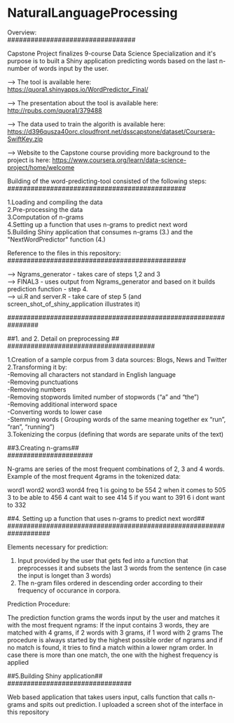# NaturalLanguageProcessing

Overview:    
#################################  
  
Capstone Project finalizes 9-course Data Science Specialization and it's purpose is to built a Shiny application predicting words based on the last n-number of words input by the user.

–> The tool is available here: https://quora1.shinyapps.io/WordPredictor_Final/ 

–> The presentation about the tool is available here: http://rpubs.com/quora1/379488 

–> The data used to train the algorith is available here: https://d396qusza40orc.cloudfront.net/dsscapstone/dataset/Coursera-SwiftKey.zip 

–> Website to the Capstone course providing more background to the project is here: https://www.coursera.org/learn/data-science-project/home/welcome   


Building of the word-predicting-tool consisted of the following steps:  
##############################################   
  
1.Loading and compiling the data  
2.Pre-processing the data  
3.Computation of n-grams  
4.Setting up a function that uses n-grams to predict next word  
5.Building Shiny application that consumes n-grams (3.) and the "NextWordPredictor" function (4.)  
  
Reference to the files in this repository:   
##############################################    
  
–> Ngrams_generator - takes care of steps 1,2 and 3  
–> FINAL3 - uses output from Ngrams_generator and based on it builds prediction function - step 4.  
–> ui.R and server.R - take care of step 5 (and screen_shot_of_shiny_application illustrates it)  
  
################################################################
  


##1. and 2. Detail on preprocessing ##  
######################################  
  
1.Creation of a sample corpus from 3 data sources: Blogs, News and Twitter  
2.Transforming it by:  
-Removing all characters not standard in English language  
-Removing punctuations  
-Removing numbers  
-Removing stopwords limited number of stopwords (“a” and “the”)  
-Removing additional interword space  
-Converting words to lower case  
-Stemming words ( Grouping words of the same meaning together ex “run”, “ran”, “running”)  
3.Tokenizing the corpus (defining that words are separate units of the text)  
  
##3.Creating n-grams##  
######################  
  
N-grams are series of the most frequent combinations of 2, 3 and 4 words.  
Example of the most frequent 4grams in the tokenized data:  
  
  word1 word2 word3 word4 freq
1    is going    to    be  554
2  when    it comes    to  505
3    to    be  able    to  456
4  cant  wait    to   see  414
5    if   you  want    to  391
6     i  dont  want    to  332
  
  
##4. Setting up a function that uses n-grams to predict next word##  
###################################################################  
  
Elements necessary for prediction:  
  
1. Input provided by the user that gets fed into a function that preprocesses it and subsets the last 3 words from the sentence (in case the input is longet than 3 words)  
2. The n-gram files ordered in descending order according to their frequency of occurance in corpora.  
  
Prediction Procedure:  
  
The prediction function grams the words input by the user and matches it with the most frequent ngrams: If the input contains 3 words, they are matched with 4 grams, if 2 words with 3 grams, if 1 word with 2 grams The procedure is always started by the highest possible order of ngrams and if no match is found, it tries to find a match within a lower ngram order. In case there is more than one match, the one with the highest frequency is applied  
  
##5.Building Shiny application##  
################################  
  
Web based application that takes users input, calls function that calls n-grams and spits out prediction. 
I uploaded a screen shot of the interface in this repository 






